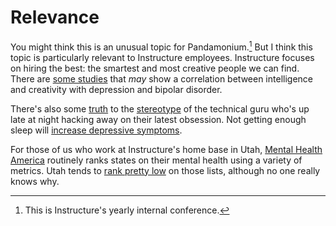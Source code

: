 # Relevance

You might think this is an unusual topic for Pandamonium.[^1] But I think this topic is particularly relevant to Instructure employees. Instructure focuses on hiring the best: the smartest and most creative people we can find. There are [some studies][smart-studies] that _may_ show a correlation between intelligence and creativity with depression and bipolar disorder.

There's also some [truth][progammer-sleep1] to the [stereotype][progammer-sleep2] of the technical guru who's up late at night hacking away on their latest obsession. Not getting enough sleep will [increase depressive symptoms][sleep-depression].

For those of us who work at Instructure's home base in Utah, [Mental Health America][mha] routinely ranks states on their mental health using a variety of metrics. Utah tends to [rank pretty low][states] on those lists, although no one really knows why.

[^1]: This is Instructure's yearly internal conference.

[smart-studies]: http://brainblogger.com/2014/12/18/does-high-iq-increase-the-risk-of-depression-and-mental-disorders/
[progammer-sleep1]: http://economix.blogs.nytimes.com/2012/02/22/americas-10-most-sleep-deprived-jobs/?_r=0
[progammer-sleep2]: http://link.springer.com/article/10.1007%2Fs11482-010-9131-5
[sleep-depression]: http://www.journalsleep.org/ViewAbstract.aspx?pid=29319
[mha]: http://www.mentalhealthamerica.net/
[states]: http://www.mentalhealthamerica.net/issues/ranking-states
